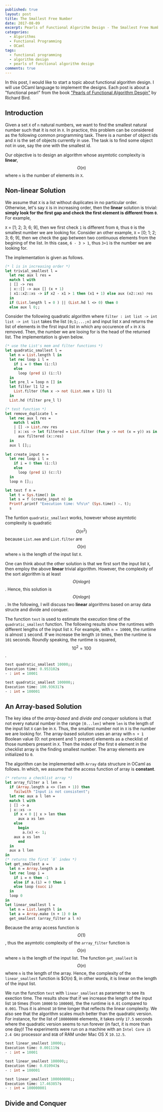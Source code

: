 ```yaml
---
published: true
layout: post
title: The Smallest Free Number
date: 2017-08-09
excerpt: Pearls of Functional Algorithm Design - The Smallest Free Number
categories:
  - Algorithms
  - Functional Programming
  - OCaml
tags:
  - functional programming
  - algorithm design
  - pearls of functional algorithm design
comments: true
---
```


In this post, I would like to start a topic about functional algorithm design. I will use OCaml language to implement the designs.
Each post is about a "functional pearl" from the book ["Pearls of Functional Algorithm Desgin"][1] by Richard Bird. 

## Introduction

Given a set `X` of `n` natural numbers, we want to find the smallest natural number such that it is not in `X`. In practice, this problem can
be considered as the following common programming task. There is a number of object ids and `X` is the set of objects currently in use. The task
is to find some object not in use, say the one with the smallest id.

Our objective is to design an algorithm whose asymtotic complexity is **linear**, $$O(n)$$ where `n` is the number of elements in `X`.

## Non-linear Solution

We assume that `X` is a list without duplicates in no particular order. Otherwise, let's say `X` is in increasing order, then the **linear** solution is trivial: **simply
look for the first gap and check the first element is different from `0`**. For example,

`X` = [1; 2; 3; 6; 9], then we first check `1` is different from `0`, thus `0` is the smallest number we are looking for.
Consider an other example, `X` = [0; 1; 2; 3; 6; 9], then we check the gap between two continuous elements from the begining of the list. In this case,
`6 - 3 > 1`, thus `3+1` is the number we are looking for.

The implementation is given as follows.
```ocaml
(* l is in increasing order *)
let trivial_smallest l =
  let rec aux l res =
  match l with
  | [] -> res
  | x::[] -> aux [] (x + 1)
  | x1::x2::xs -> if x2 - x1 > 1 then (x1 + 1) else aux (x2::xs) res
  in 
  if (List.length l = 0 ) || (List.hd l <> 0) then 0
  else aux l 0;; 
```

Consider the following quadratic algorithm where `filter : int list -> int list -> int list` takes the list `[0;1;...;n]` and input list `X` and
returns the list of elements in the first input list in which any occurence of `x` in `X` is removed. Then, the number we are looing for is the head of
the returned list. The implementation is given below.
```ocaml
(* use the List's mem and filter functions *)
let quadratic_smallest l =
  let n = List.length l in
  let rec loop i l =
    if i = 0 then (i::l)
    else
      loop (pred i) (i::l)
  in
  let pre_l = loop n [] in
  let filter l1 l2 =
    List.filter (fun x -> not (List.mem x l2)) l1
  in
  List.hd (filter pre_l l)
```

```ocaml
(* test function *)
let remove_duplicate l =
  let rec aux l res =
    match l with
    | [] -> List.rev res
    | x::xs -> let filtered = List.filter (fun y -> not (x = y)) xs in
      aux filtered (x::res)
  in
  aux l [];;
  
let create_input n =  
  let rec loop i l =
    if i = 0 then (i::l)
    else
      loop (pred i) (c::l)
  in
  loop n [];;

let test f n =
  let t = Sys.time() in
  let s = f (create_input n) in
  Printf.printf "Execution time: %fs\n" (Sys.time() -. t);
  s
```

The funtion `quadratic_smallest` works, however whose asymtotic complexity is quadratic $$O(n^2)$$ because `List.mem` and `List.filter` are $$O(n)$$ where `n`
is the length of the input list `X`.

One can think about the other solution is that we first sort the input list `X`, then employ the above **linear** trivial algorithm. However, the complexity
of the sort algorithm is at least $$O(nlogn)$$. Hence, this solution is $$O(nlogn)$$. In the following, I will discuss two **linear** algorithms based on array data structe and divide and conquer.

The function `test` is used to estimate the execution time of the `quadratic_smallest` function. The following results show the runtimes with different lengths of the input list `X`. For example, with `n = 10000`, the runtime is almost `1` second. If we increase the length `10` times, then the runtime is `101` seconds. Roundly speaking, the runtime is squared, $$10^2 = 100$$.
```ocaml
test quadratic_smallest 10000;;
Execution time: 0.953102s
- : int = 10001

test quadratic_smallest 100000;;
Execution time: 100.936317s
- : int = 100001
```

## An Array-based Solution

The key idea of the _array-based_ and _divide and conquer_ solutions is that not every natural number in the range `[0...len]` where `len` is the length of the input list `X` can be in `X`. Thus, the smallest number not in `X` is the number we are looking for. The array-based solution uses an array with `n + 1` Boolean value (0: not present and 1: present) elements as a checklist of those numbers present in `X`. Then the index of the first `0` element in the checklist array is the finding smallest number. The array elements are initialized to `0`.

The algorithm can be implemented with `Array` data structure in OCaml as follows. In which, we assume that the access function of array is **constant**.
```ocaml
(* returns a checklist array *)
let array_filter a l len =
  if (Array.length a <> (len + 1)) then
    failwith "Input is not consistent";
  let rec aux a l len =
  match l with
  | [] -> a
  | x::xs ->
    if x < 0 || x > len then
      aux a xs len
    else
      begin
        a.(x) <- 1;
	aux a xs len
      end
  in
  aux a l len
in
(* returns the first `0` index *)
let get_smallest a =
  let n = Array.length a in
  let rec loop i =
    if i = n then -1
    else if a.(i) = 0 then i
    else loop (succ i)
  in
  loop 0
in
let linear_smallest l =
  let n = List.length l in
  let a = Array.make (n + 1) 0 in
  get_smallest (array_filter a l n)
```

Because the array access function is $$O(1)$$, thus the asymtotic complexity of the `array_filter` function is $$O(n)$$ where `n` is the length of the input list. The function `get_smallest` is $$O(n)$$ where `n` is the length of the array. Hence, the complexity of the `linear_smallest` function is $$O(n)$
$, in other words, it is linear on the length of the input list.

We run the function `test` with `linear_smallest` as parameter to see its exection time. The results show that if we increase the length of the input list `10` times (from `10000` to `100000`), the the runtime is `0.01` compared to `0.001`. Thus it is almost `10` time longer that reflects the linear complexity.
We also see that the algorithm scales much better than the quadratic version. For instance, for the list of `100000000` elements, it takes only `17.5` seconds where the quadratic version seems to run forever (in fact, it is more than one day)! The experiments were run on a machine with an `Intel Core i5 2.4 GHz` processor and `8GB` of RAM under Mac OS X `10.12.5`. 
```ocaml
test linear_smallest 10000;;
Execution time: 0.001119s
- : int = 10001

test linear_smallest 100000;;
Execution time: 0.010943s
- : int = 100001

test linear_smallest 100000000;;
Execution time: 17.463857s
- : int = 100000001
```
## Divide and Conquer


[1]: https://www.amazon.com/Pearls-Functional-Algorithm-Design-Richard/dp/0521513383

